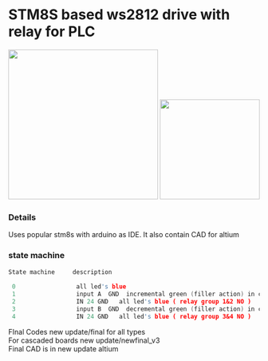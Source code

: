 # STM8S based ws2812 drive with relay for PLC
<img src="./1.jpg" width=300 />
<img src="./2.jpg" width=200 />   

### Details
Uses popular stm8s with arduino as IDE.
It also contain CAD for altium

### state machine
```c
State machine     description
 
 0                 all led's blue
 1                 input A  GND  incremental green (filler action) in color 1-20 leds 7 leds green and 7 leds red (relay group 1&2 NC)//latched action
 2                 IN 24 GND   all led's blue ( relay group 1&2 NO )
 3                 input B  GND  decremental green (filler action) in color 1-20 leds 7 leds red and 7 leds green (relay group 3&4 NC)//latched action
 4                 IN 24 GND   all led's blue ( relay group 3&4 NO )
```
FInal Codes new update/final for all types     
For cascaded boards new update/newfinal_v3      
Final CAD is in new update altium     
